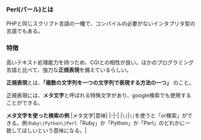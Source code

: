### Perl(パール)とは

PHPと同じスクリプト言語の一種で、コンパイルの必要がないインタプリタ型の言語でもある。

### 特徴

高いテキスト処理能力を持つため、CGIとの相性が良い。ほかのプログラミング言語と比べて、強力な**正規表現**を備えているらしい。

**正規表現**とは、**「複数の文字列を一つの文字列で表現する方法の一つ」** のこと。

正規表現には、**メタ文字**と呼ばれる特殊文字があり、google検索でも使用することができる。

**メタ文字を使った検索の例**
|メタ文字|意味|
|-|-|
|`\|`|`\|`を使うと「or検索」ができる。例:`Ruby\|Python\|Perl`「Ruby」か「Python」か「Perl」のどれかに一致してほしいという意味になる。|

